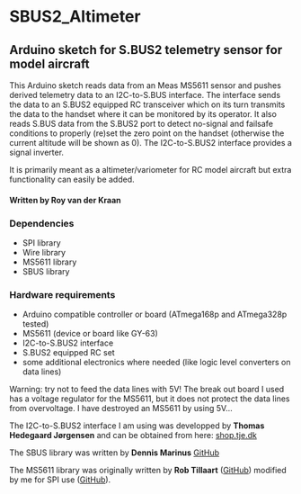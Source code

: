 # SBUS2_Altimeter
## Arduino sketch for S.BUS2 telemetry sensor for model aircraft

This Arduino sketch reads data from an Meas MS5611 sensor and pushes derived telemetry data to an I2C-to-S.BUS interface.
The interface sends the data to an S.BUS2 equipped RC transceiver which on its turn transmits the data to the handset
where it can be monitored by its operator.
It also reads S.BUS data from the S.BUS2 port to detect no-signal and failsafe conditions to properly (re)set the zero
point on the handset (otherwise the current altitude will be shown as 0). The I2C-to-S.BUS2 interface provides a signal inverter.

It is primarily meant as a altimeter/variometer for RC model aircraft but extra functionality can easily be added.

#### Written by Roy van der Kraan

### Dependencies
- SPI library
- Wire library
- MS5611 library
- SBUS library

### Hardware requirements
- Arduino compatible controller or board (ATmega168p and ATmega328p tested)
- MS5611 (device or board like GY-63)
- I2C-to-S.BUS2 interface
- S.BUS2 equipped RC set
- some additional electronics where needed (like logic level converters on data lines)

Warning: try not to feed the data lines with 5V!
The break out board I used has a voltage regulator for the MS5611, but it does not protect the data lines from overvoltage. I have destroyed an MS5611 by using 5V...

The I2C-to-S.BUS2 interface I am using was developped by **Thomas Hedegaard Jørgensen**  and can be obtained from here:
 [shop.tje.dk](https://shop.tje.dk/catalog/product_info.php?products_id=42)

The SBUS library was written by **Dennis Marinus** [GitHub](https://github.com/zendes/SBUS)

The MS5611 library was originally written by **Rob Tillaart** ([GitHub](https://github.com/RobTillaart/Arduino))
modified by me for SPI use ([GitHub](https://github.com/Troynica/MS5611)).

